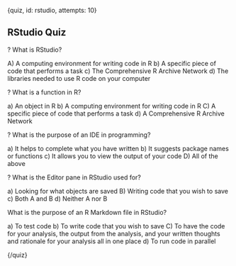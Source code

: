 
{quiz, id: rstudio, attempts: 10}

## RStudio Quiz

? What is RStudio?

A) A computing environment for writing code in R
b) A specific piece of code that performs a task
c) The Comprehensive R Archive Network
d) The libraries needed to use R code on your computer

? What is a function in R?

a) An object in R
b) A computing environment for writing code in R
C) A specific piece of code that performs a task
d) A Comprehensive R Archive Network

? What is the purpose of an IDE in programming?

a) It helps to complete what you have written
b) It suggests package names or functions
c) It allows you to view the output of your code
D) All of the above

? What is the Editor pane in RStudio used for?

a) Looking for what objects are saved
B) Writing code that you wish to save
c) Both A and B
d) Neither A nor B

What is the purpose of an R Markdown file in RStudio?

a) To test code
b) To write code that you wish to save
C) To have the code for your analysis, the output from the analysis, and your written thoughts and rationale for your analysis all in one place
d) To run code in parallel

{/quiz}
